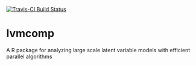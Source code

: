 [![Travis-CI Build Status](https://travis-ci.org/slzhang-fd/lvmcomp.svg?branch=master)](https://travis-ci.org/slzhang-fd/lvmcomp)

# lvmcomp
A R package for analyzing large scale latent variable models with efficient parallel algorithms
